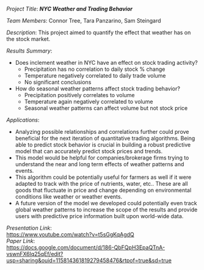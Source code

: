 *Project Title*: ***NYC Weather and Trading Behavior***

*Team Members*: Connor Tree, Tara Panzarino, Sam Steingard

*Description*: This project aimed to quantify the effect that weather has on the stock market.

*Results Summary*:

- Does inclement weather in NYC have an effect on stock trading activity?
  - Precipitation has no correlation to daily stock % change
  - Temperature negatively correlated to daily trade volume
  - No significant conclusions       
- How do seasonal weather patterns affect stock trading behavior?
  - Precipitation positively correlates to volume
  - Temperature again negatively correlated to volume
  - Seasonal weather patterns can affect volume but not stock price


*Applications*:

- Analyzing possible relationships and correlations further could prove beneficial for the next iteration of quantitative trading algorithms. Being able to predict stock behavior is crucial in building a robust predictive model that can accurately predict stock prices and trends.
- This model would be helpful for companies/brokerage firms trying to understand the near and long term effects of weather patterns and events.
- This algorithm could be potentially useful for farmers as well if it were adapted to track with the price of nutrients, water, etc.. These are all goods that fluctuate in price and change depending on environmental conditions like weather or weather events.
- A future version of the model we developed could potentially even track global weather patterns to increase the scope of the results and provide users with predictive price information built upon world-wide data.

*Presentation Link*:\
https://www.youtube.com/watch?v=t5sGgKqAgdQ \
*Paper Link*:\
https://docs.google.com/document/d/186-QbFQpH3EpaQTnA-vswnFX6lq25qEf/edit?usp=sharing&ouid=115814361819279458476&rtpof=true&sd=true
